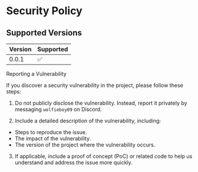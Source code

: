 # Security Policy

## Supported Versions
| Version | Supported          |
| ------- | ------------------ |
| 0.0.1   | :white_check_mark: |

Reporting a Vulnerability

If you discover a security vulnerability in the project, please follow these steps:

1. Do not publicly disclose the vulnerability. Instead, report it privately by messaging `wolfieboy09` on Discord.

2. Include a detailed description of the vulnerability, including:
- Steps to reproduce the issue.
- The impact of the vulnerability.
- The version of the project where the vulnerability occurs.

3. If applicable, include a proof of concept (PoC) or related code to help us understand and address the issue more quickly.
